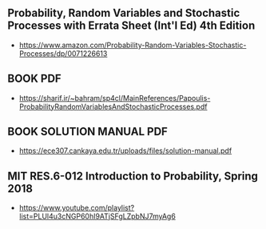 ## Probability, Random Variables and Stochastic Processes with Errata Sheet (Int'l Ed) 4th Edition
- https://www.amazon.com/Probability-Random-Variables-Stochastic-Processes/dp/0071226613
  
## BOOK PDF
- https://sharif.ir/~bahram/sp4cl/MainReferences/Papoulis-ProbabilityRandomVariablesAndStochasticProcesses.pdf
  
## BOOK SOLUTION MANUAL PDF
- https://ece307.cankaya.edu.tr/uploads/files/solution-manual.pdf

## MIT RES.6-012 Introduction to Probability, Spring 2018
- https://www.youtube.com/playlist?list=PLUl4u3cNGP60hI9ATjSFgLZpbNJ7myAg6
